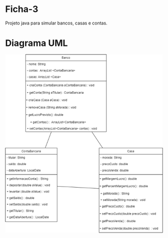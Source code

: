 # Ficha-3

Projeto java para simular bancos, casas e contas.


# Diagrama UML
![DiagramaUML](Imagens/DiagramaUML_Ficha3.drawio.png)
